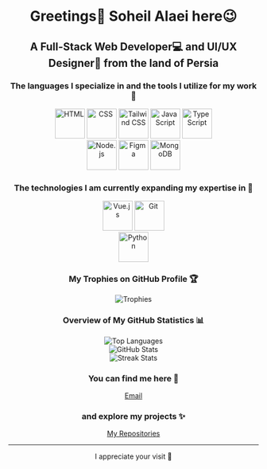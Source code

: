 <h1 align="center">Greetings👋 Soheil Alaei here😉</h1>
<h2 align="center">A Full-Stack Web Developer💻 and UI/UX Designer🎨 from the land of Persia</h2>
<h3 align="center">The languages I specialize in and the tools I utilize for my work 💪</h3>
<p align="center">
    <img src="https://imgur.com/u3z12nW.png" alt="HTML" title="HTML" width="60" height="60"/>
    <img src="https://imgur.com/hssCKB5.png" alt="CSS" title="CSS" width="60" height="60"/>
    <img src="https://imgur.com/s1DW4wk.png" alt="Tailwind CSS" title="Tailwind CSS" width="60" height="60"/>
    <img src="https://imgur.com/fu3P4TZ.png" alt="JavaScript" title="JavaScript⚡" width="60" height="60"/>
    <img src="https://imgur.com/KDjbR3n.png" alt="TypeScript" title="TypeScript" width="60" height="60"/>
    <br><img src="https://imgur.com/kKdEinh.png" alt="Node.js" title="Node.js" width="60" height="60"/>
    <img src="https://imgur.com/dhkKNO4.png" alt="Figma" title="Figma" width="60" height="60"/>
    <img src="https://imgur.com/CHU0TDZ.png" alt="MongoDB" title="MongoDB" width="60" height="60"/>
</p>

<h3 align="center">The technologies I am currently expanding my expertise in 🌱</h3>
<p align="center">
    <img src="https://imgur.com/SBWYKV0.png" alt="Vue.js" title="Vue.js" width="60" height="60"/>
    <img src="https://imgur.com/giocUtB.png" alt="Git" title="Git" width="60" height="60"/>
    <br><img src="https://imgur.com/DkAmwpO.png" alt="Python" title="Python" width="60" height="60"/>
</p>

<p align="center">
  <h3 align="center">My Trophies on GitHub Profile 🏆</h3>
  <div align="center">
    <img src="https://github-profile-trophy.vercel.app/?username=soheilala&theme=tokyonight&no-bg=true&no-border=true&margin-w=10&margin-h=10&column=4&size=large" alt="Trophies" style="max-width: 100%; height: auto;"/>
  </div>
</p>

<h3 align="center">Overview of My GitHub Statistics 📊</h3>
<div align="center">
  <div>
    <img src="https://github-readme-stats.vercel.app/api/top-langs?username=soheilala&show_icons=true&locale=en&layout=compact&theme=tokyonight" alt="Top Languages" />
  </div>
  <div>
    <img src="https://github-readme-stats.vercel.app/api?username=soheilala&show_icons=true&locale=en&theme=tokyonight" alt="GitHub Stats" />
  </div>
  <div>
    <img src="https://github-readme-streak-stats.herokuapp.com/?user=soheilala&theme=tokyonight" alt="Streak Stats" />
  </div>
</div>

<h3 align="center">You can find me here 🔗</h3>
<p align="center">
  <a href="mailto:apollon369@outlook.com">Email</a>
</p>

<h3 align="center">and explore my projects ✨</h3>
<p align="center">
  <a href="https://github.com/soheilala?tab=repositories" target="_blank">My Repositories</a>
</p>
<hr>
<p align="center">I appreciate your visit 🩵</p>

